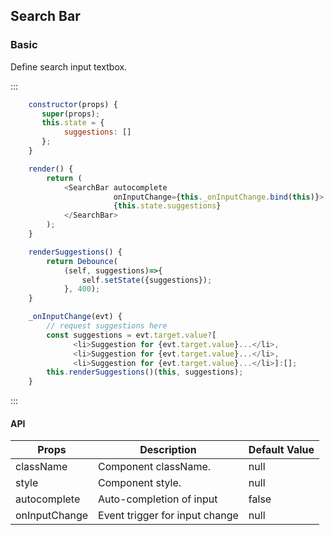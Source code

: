 ## Search Bar
### Basic
Define search input textbox.

:::
```js
    constructor(props) {
       super(props);
       this.state = {
            suggestions: []
       };
    }

    render() {
        return (
            <SearchBar autocomplete
                       onInputChange={this._onInputChange.bind(this)}>
                       {this.state.suggestions}
            </SearchBar>
        );
    }

    renderSuggestions() {
        return Debounce(
            (self, suggestions)=>{
                self.setState({suggestions});
            }, 400);
    }

    _onInputChange(evt) {
        // request suggestions here
        const suggestions = evt.target.value?[
              <li>Suggestion for {evt.target.value}...</li>,
              <li>Suggestion for {evt.target.value}...</li>,
              <li>Suggestion for {evt.target.value}...</li>]:[];
        this.renderSuggestions()(this, suggestions);
    }

```
:::

#### API

| Props | Description | Default Value |
| ------------- | ----------- | ----------- |
| className | Component className. | null |
| style | Component style. | null |
| autocomplete | Auto-completion of input | false |
| onInputChange | Event trigger for input change | null |


&nbsp;

